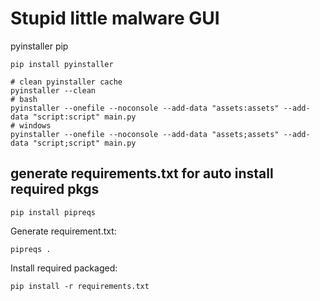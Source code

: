 # Stupid little malware GUI
pyinstaller pip

```
pip install pyinstaller
```

```
# clean pyinstaller cache
pyinstaller --clean
# bash
pyinstaller --onefile --noconsole --add-data "assets:assets" --add-data "script:script" main.py
# windows
pyinstaller --onefile --noconsole --add-data "assets;assets" --add-data "script;script" main.py

```

## generate requirements.txt for auto install required pkgs
```
pip install pipreqs
```
Generate requirement.txt:
```
pipreqs .
```
Install required packaged:
```
pip install -r requirements.txt

```
